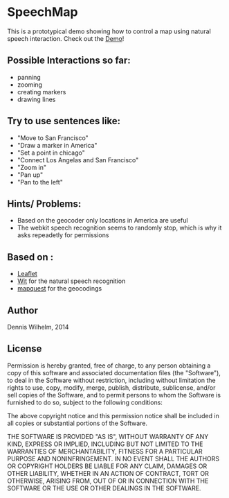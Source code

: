 SpeechMap
=============

This is a prototypical demo showing how to control a map using natural speech interaction. 
Check out the [Demo](http://dnns-14394.euw1.nitrousbox.com:8080/)!



Possible Interactions so far:
----
* panning
* zooming
* creating markers
* drawing lines


Try to use sentences like: 
----
* "Move to San Francisco"
* "Draw a marker in America"
* "Set a point in chicago"
* "Connect Los Angelas and San Francisco"
* "Zoom in"
* "Pan up"
* "Pan to the left"


Hints/ Problems: 
----
* Based on the geocoder only locations in America are useful
* The webkit speech recognition seems to randomly stop, which is why it asks repeadetly for permissions




Based on :
----
 
* [Leaflet](leafletjs.com) 
* [Wit](https://wit.ai/) for the natural speech recognition
* [mapquest](developer.mapquest.com) for the geocodings




Author
-----
Dennis Wilhelm, 2014


License
-----
Permission is hereby granted, free of charge, to any person obtaining a copy of this software and associated documentation files (the "Software"), to deal in the Software without restriction, including without limitation the rights to use, copy, modify, merge, publish, distribute, sublicense, and/or sell copies of the Software, and to permit persons to whom the Software is furnished to do so, subject to the following conditions:

The above copyright notice and this permission notice shall be included in all copies or substantial portions of the Software.

THE SOFTWARE IS PROVIDED "AS IS", WITHOUT WARRANTY OF ANY KIND, EXPRESS OR IMPLIED, INCLUDING BUT NOT LIMITED TO THE WARRANTIES OF MERCHANTABILITY, FITNESS FOR A PARTICULAR PURPOSE AND NONINFRINGEMENT. IN NO EVENT SHALL THE AUTHORS OR COPYRIGHT HOLDERS BE LIABLE FOR ANY CLAIM, DAMAGES OR OTHER LIABILITY, WHETHER IN AN ACTION OF CONTRACT, TORT OR OTHERWISE, ARISING FROM, OUT OF OR IN CONNECTION WITH THE SOFTWARE OR THE USE OR OTHER DEALINGS IN THE SOFTWARE.

